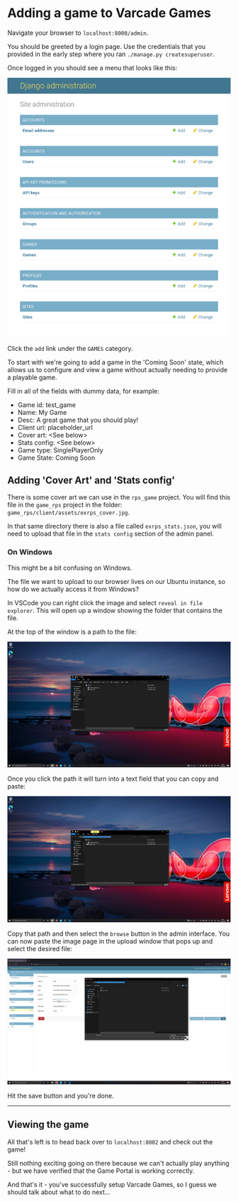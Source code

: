 # Adding a game to Varcade Games

Navigate your browser to `localhost:8000/admin`.

You should be greeted by a login page. Use the credentials that you provided in the early step where you ran `./manage.py createsuperuser`.

Once logged in you should see a menu that looks like this:

[![Varcade Games Admin panel](img/admin_panel.png)](img/admin_panel.png)

Click the `add` link under the `GAMES` category. 

To start with we're going to add a game in the 'Coming Soon' state, which allows us to configure and view a game without actually needing to provide a playable game.

Fill in all of the fields with dummy data, for example:

* Game id: test_game
* Name: My Game
* Desc: A great game that you should play!
* Client url: placeholder_url
* Cover art: <See below\>
* Stats config: <See below\>
* Game type: SinglePlayerOnly
* Game State: Coming Soon

## Adding 'Cover Art' and 'Stats config'

There is some cover art we can use in the `rps_game` project. You will find this file in the `game_rps` project in the folder: `game_rps/client/assets/exrps_cover.jpg`.

In that same directory there is also a file called `exrps_stats.json`, you will need to upload that file in the `stats config` section of the admin panel.

### On Windows

This might be a bit confusing on Windows. 

The file we want to upload to our browser lives on our Ubuntu instance, so how do we actually access it from Windows?

In VSCode you can right click the image and select `reveal in file explorer`. This will open up a window showing the folder that contains the file.

At the top of the window is a path to the file:

[![Screenshot of Windows file explorer](img/access_exrps_cover_from_ubuntu_unhighlighted.jpg)](img/access_exrps_cover_from_ubuntu_unhighlighted.jpg)

Once you click the path it will turn into a text field that you can copy and paste:

[![Screenshot of Windows file explorer](img/access_exrps_cover_from_ubuntu_highlighted.jpg)](img/access_exrps_cover_from_ubuntu_highlighted.jpg)

Copy that path and then select the `browse` button in the admin interface. You can now paste the image page in the upload window that pops up and select the desired file:

[![Screenshot of the Varcade Games admin interface](img/upload_exrps_cover_art.png)](img/upload_exrps_cover_art.png)

Hit the save button and you're done.

***

## Viewing the game

All that's left is to head back over to `localhost:8002` and check out the game!

Still nothing exciting going on there because we can't actually play anything - but we have verified that the Game Portal is working correctly.

And that's it - you've successfully setup Varcade Games, so I guess we should talk about what to do next...
